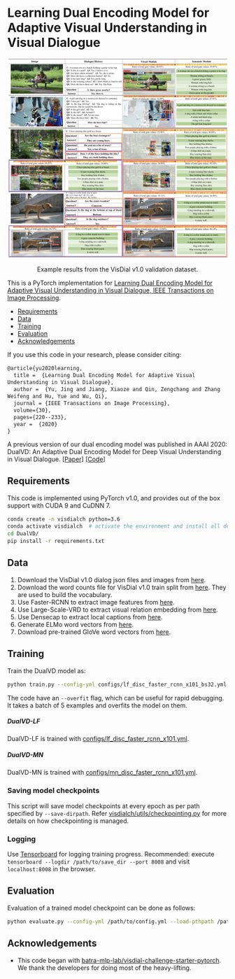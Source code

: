 Learning Dual Encoding Model for Adaptive Visual Understanding in Visual Dialogue
====================================

![alt text](image/visual_result.png)
<p align="center">Example results from the VisDial v1.0 validation dataset.</p>



This is a PyTorch implementation for [Learning Dual Encoding Model for Adaptive Visual Understanding in Visual Dialogue, IEEE Transactions on Image Processing](https://ieeexplore.ieee.org/document/9247486).


  * [Requirements](#Requirements)
  * [Data](#Data)
  * [Training](#training)
  * [Evaluation](#evaluation)
  * [Acknowledgements](#acknowledgements)

If you use this code in your research, please consider citing:

```text
@article{yu2020learning,
  title =  {Learning Dual Encoding Model for Adaptive Visual Understanding in Visual Dialogue},
  author =  {Yu, Jing and Jiang, Xiaoze and Qin, Zengchang and Zhang Weifeng and Hu, Yue and Wu, Qi},
  journal = {IEEE Transactions on Image Processing},
  volume={30},
  pages={220--233},
  year =  {2020}
}
```

A previous version of our dual encoding model was published in AAAI 2020: DualVD: An Adaptive Dual Encoding Model for Deep Visual Understanding in Visual Dialogue. [[Paper]](https://arxiv.org/abs/1911.07251) [[Code]](https://github.com/JXZe/DualVD)


Requirements
----------------------
This code is implemented using PyTorch v1.0, and provides out of the box support with CUDA 9 and CuDNN 7. 

```sh
conda create -n visdialch python=3.6
conda activate visdialch  # activate the environment and install all dependencies
cd DualVD/
pip install -r requirements.txt
```




Data
----------------------

1. Download the VisDial v1.0 dialog json files and images from [here][1].
2. Download the word counts file for VisDial v1.0 train split from [here][2]. 
They are used to build the vocabulary.
3. Use Faster-RCNN to extract image features from [here][3].
4. Use Large-Scale-VRD to extract visual relation embedding from [here][4].
5. Use Densecap to extract local captions from [here][5].
6. Generate ELMo word vectors from [here][6].
7. Download pre-trained GloVe word vectors from [here][7].


Training
--------


Train the DualVD model as:

```sh
python train.py --config-yml configs/lf_disc_faster_rcnn_x101_bs32.yml --gpu-ids 0 1 # provide more ids for multi-GPU execution other args...
```

The code have an `--overfit` flag, which can be useful for rapid debugging. It takes a batch of 5 examples and overfits the model on them.

##### DualVD-LF 
DualVD-LF is trained with [configs/lf_disc_faster_rcnn_x101.yml](https://github.com/JXZe/Learning_DualVD/blob/main/configs/lf_disc_faster_rcnn_x101.yml).

##### DualVD-MN
DualVD-MN is trained with [configs/mn_disc_faster_rcnn_x101.yml](https://github.com/JXZe/Learning_DualVD/blob/main/configs/mn_disc_faster_rcnn_x101.yml).


### Saving model checkpoints

This script will save model checkpoints at every epoch as per path specified by `--save-dirpath`. Refer [visdialch/utils/checkpointing.py][8] for more details on how checkpointing is managed.

### Logging

Use [Tensorboard][9] for logging training progress. Recommended: execute `tensorboard --logdir /path/to/save_dir --port 8008` and visit `localhost:8008` in the browser.


Evaluation
----------

Evaluation of a trained model checkpoint can be done as follows:

```sh
python evaluate.py --config-yml /path/to/config.yml --load-pthpath /path/to/checkpoint.pth --split val --gpu-ids 0
```







Acknowledgements
----------------

* This code began with [batra-mlp-lab/visdial-challenge-starter-pytorch][10]. We thank the developers for doing most of the heavy-lifting.


[1]: https://visualdialog.org/data
[2]: https://s3.amazonaws.com/visual-dialog/data/v1.0/2019/visdial_1.0_word_counts_train.json
[3]: https://github.com/peteanderson80/bottom-up-attention
[4]: https://github.com/jz462/Large-Scale-VRD.pytorch
[5]: https://github.com/jcjohnson/densecap
[6]: https://allennlp.org/elmo
[7]: https://github.com/stanfordnlp/GloVe
[8]: https://github.com/JXZe/DualVD/blob/master/visdialch/utils/checkpointing.py
[9]: https://www.github.com/lanpa/tensorboardX
[10]: https://github.com/batra-mlp-lab/visdial-challenge-starter-pytorch

